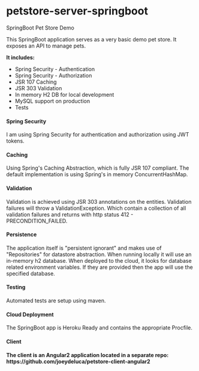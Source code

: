 # petstore-server-springboot
SpringBoot Pet Store Demo

This SpringBoot application serves as a very basic demo pet store. It exposes an API to manage pets. 

<b>It includes:</b>
<ul>
  <li>Spring Security - Authentication</li>
  <li>Spring Security - Authorization</li>
  <li>JSR 107 Caching</li>
  <li>JSR 303 Validation</li>
  <li>In memory H2 DB for local development</li>
  <li>MySQL support on production</li>
  <li>Tests</li>
</ul>

<h4>Spring Security</h4>
I am using Spring Security for authentication and authorization using JWT tokens.

<h4>Caching</h4>
Using Spring's Caching Abstraction, which is fully JSR 107 compliant. The default implementation is using Spring's in memory ConcurrentHashMap.

<h4>Validation</h4>
Validation is achieved using JSR 303 annotations on the entities. Validation failures will throw a ValidationException. Which contain a collection of all validation failures and returns with http status 412 - PRECONDITION_FAILED.

<h4>Persistence</h4>
The application itself is "persistent ignorant" and makes use of "Repositories" for datastore abstraction. When running locally it will use an in-memory h2 database. When deployed to the cloud, it looks for database related environment variables. If they are provided then the app will use the specified database.

<h4>Testing</h4>
Automated tests are setup using maven.

<h4>Cloud Deployment</h4>
The SpringBoot app is Heroku Ready and contains the appropriate Procfile.

<h4>Client<h4>
The client is an Angular2 application located in a separate repo: https://github.com/joeydeluca/petstore-client-angular2

